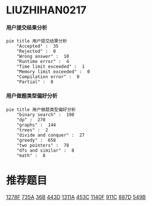 # LIUZHIHAN0217

<!-- tabs:start -->



#### **用户提交结果分析**

```mermaid
pie title 用户提交结果分析
    "Accepted" :  35
    "Rejected" :  0
    "Wrong answer" :  10
    "Runtime error" :  4
    "Time limit exceeded" :  1
    "Memory limit exceeded" :  0
    "Compilation error" :  0
    "Partial" :  0
```

#### **用户做题类型偏好分析**

```mermaid
pie title 用户做题类型偏好分析
    "binary search" :  190
    "dp" :  270
    "graphs" :  144
    "trees" :  2
    "divide and conquer" :  27
    "greedy" :  658
    "two pointers" :  78
    "dfs and similar" :  8
    "math" :  8
```



<!-- tabs:end -->
# 推荐题目
[1278F](https://codeforces.com/contest/1278/problem/F)
[735A](https://codeforces.com/contest/735/problem/A)
[36B](https://codeforces.com/contest/36/problem/B)
[443D](https://codeforces.com/contest/443/problem/D)
[1311A](https://codeforces.com/contest/1311/problem/A)
[453C](https://codeforces.com/contest/453/problem/C)
[1140F](https://codeforces.com/contest/1140/problem/F)
[911C](https://codeforces.com/contest/911/problem/C)
[887D](https://codeforces.com/contest/887/problem/D)
[549B](https://codeforces.com/contest/549/problem/B)
